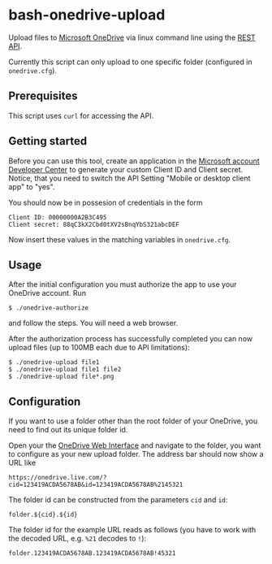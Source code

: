 bash-onedrive-upload
====================

Upload files to [Microsoft OneDrive](https://onedrive.live.com) via linux command line using the [REST API](http://msdn.microsoft.com/library/dn659752.aspx).

Currently this script can only upload to one specific folder (configured in `onedrive.cfg`).

Prerequisites
-------------

This script uses `curl` for accessing the API.

Getting started
---------------

Before you can use this tool, create an application in the [Microsoft account Developer Center](https://account.live.com/developers/applications) to generate your custom Client ID and Client secret. Notice, that you need to switch the API Setting "Mobile or desktop client app" to "yes".

You should now be in possesion of credentials in the form

    Client ID: 00000000A2B3C495
    Client secret: 88qC3kX2Cbd0tXV2sBnqYbS321abcDEF

Now insert these values in the matching variables in `onedrive.cfg`.

Usage
-----

After the initial configuration you must authorize the app to use your OneDrive account. Run

    $ ./onedrive-authorize

and follow the steps. You will need a web browser.

After the authorization process has successfully completed you can now upload files (up to 100MB each due to API limitations):
    
    $ ./onedrive-upload file1
    $ ./onedrive-upload file1 file2
    $ ./onedrive-upload file*.png

Configuration
-------------

If you want to use a folder other than the root folder of your OneDrive, you need to find out its unique folder id.

Open your the [OneDrive Web Interface](https://onedrive.live.com) and navigate to the folder, you want to configure as your new upload folder. The address bar should now show a URL like

    https://onedrive.live.com/?cid=123419ACDA5678AB&id=123419ACDA5678AB%2145321

The folder id can be constructed from the parameters `cid` and `id`:

    folder.${cid}.${id}

The folder id for the example URL reads as follows (you have to work with the decoded URL, e.g. `%21` decodes to `!`):

    folder.123419ACDA5678AB.123419ACDA5678AB!45321
